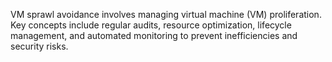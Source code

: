 VM sprawl avoidance involves managing virtual machine (VM) proliferation. Key concepts include regular audits, resource optimization, lifecycle management, and automated monitoring to prevent inefficiencies and security risks.